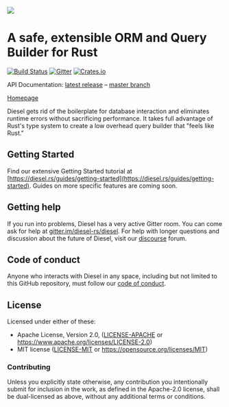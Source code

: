 [![](https://diesel.rs/assets/images/diesel_logo_stacked_black.png)](https://diesel.rs)

A safe, extensible ORM and Query Builder for Rust
==========================================================
[![Build Status](https://github.com/diesel-rs/diesel/workflows/CI%20Tests/badge.svg?branch=1.4.x)](https://github.com/diesel-rs/diesel/actions?query=workflow%3A%22CI+Tests%22+branch%3A1.4.x)
[![Gitter](https://badges.gitter.im/diesel-rs/diesel.svg)](https://gitter.im/diesel-rs/diesel?utm_source=badge&utm_medium=badge&utm_campaign=pr-badge)
[![Crates.io](https://img.shields.io/crates/v/diesel.svg)](https://crates.io/crates/diesel)

API Documentation: [latest release](https://docs.rs/diesel) – [master branch](https://docs.diesel.rs)

[Homepage](https://diesel.rs)

Diesel gets rid of the boilerplate for database interaction and eliminates
runtime errors without sacrificing performance. It takes full advantage of
Rust's type system to create a low overhead query builder that "feels like
Rust."

## Getting Started

Find our extensive Getting Started tutorial at
[https://diesel.rs/guides/getting-started](https://diesel.rs/guides/getting-started).
Guides on more specific features are coming soon.

## Getting help
If you run into problems, Diesel has a very active Gitter room.
You can come ask for help at
[gitter.im/diesel-rs/diesel](https://gitter.im/diesel-rs/diesel).
For help with longer questions and discussion about the future of Diesel,
visit our [discourse](https://discourse.diesel.rs/) forum.

## Code of conduct

Anyone who interacts with Diesel in any space, including but not limited to
this GitHub repository, must follow our [code of conduct](https://github.com/diesel-rs/diesel/blob/master/code_of_conduct.md).

## License

Licensed under either of these:

 * Apache License, Version 2.0, ([LICENSE-APACHE](LICENSE-APACHE) or
   https://www.apache.org/licenses/LICENSE-2.0)
 * MIT license ([LICENSE-MIT](LICENSE-MIT) or
   https://opensource.org/licenses/MIT)

### Contributing

Unless you explicitly state otherwise, any contribution you intentionally submit
for inclusion in the work, as defined in the Apache-2.0 license, shall be
dual-licensed as above, without any additional terms or conditions.
